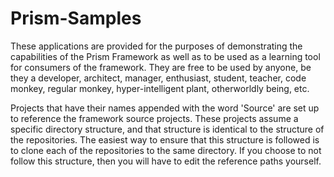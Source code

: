 # Prism-Samples
These applications are provided for the purposes of demonstrating the capabilities of the Prism Framework as well as to be used as a learning tool for consumers of the framework.  They are free to be used by anyone, be they a developer, architect, manager, enthusiast, student, teacher, code monkey, regular monkey, hyper-intelligent plant, otherworldly being, etc.

Projects that have their names appended with the word 'Source' are set up to reference the framework source projects.  These projects assume a specific directory structure, and that structure is identical to the structure of the repositories.  The easiest way to ensure that this structure is followed is to clone each of the repositories to the same directory.  If you choose to not follow this structure, then you will have to edit the reference paths yourself.
